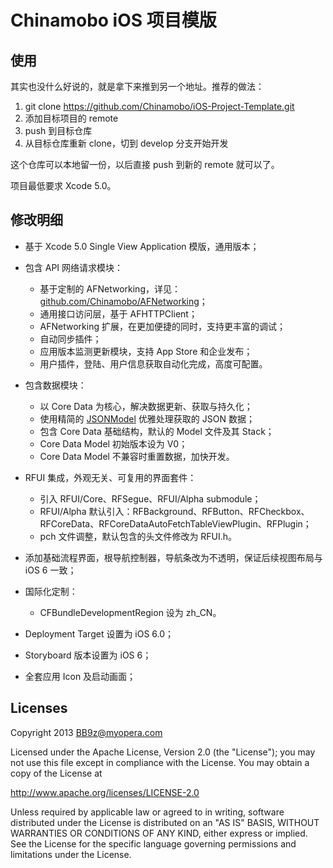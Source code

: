 Chinamobo iOS 项目模版
====

使用
----
其实也没什么好说的，就是拿下来推到另一个地址。推荐的做法：

1. git clone https://github.com/Chinamobo/iOS-Project-Template.git
2. 添加目标项目的 remote
3. push 到目标仓库
4. 从目标仓库重新 clone，切到 develop 分支开始开发

这个仓库可以本地留一份，以后直接 push 到新的 remote 就可以了。

项目最低要求 Xcode 5.0。

修改明细
----
* 基于 Xcode 5.0 Single View Application 模版，通用版本；
* 包含 API 网络请求模块：
  - 基于定制的 AFNetworking，详见：[github.com/Chinamobo/AFNetworking](https://github.com/Chinamobo/AFNetworking)；
  - 通用接口访问层，基于 AFHTTPClient；
  - AFNetworking 扩展，在更加便捷的同时，支持更丰富的调试；
  - 自动同步插件；
  - 应用版本监测更新模块，支持 App Store 和企业发布；
  - 用户插件，登陆、用户信息获取自动化完成，高度可配置。
  
* 包含数据模块：
  - 以 Core Data 为核心，解决数据更新、获取与持久化；
  - 使用精简的 [JSONModel](https://github.com/Chinamobo/JSONModel) 优雅处理获取的 JSON 数据；
  - 包含 Core Data 基础结构，默认的 Model 文件及其 Stack；
  - Core Data Model 初始版本设为 V0；
  - Core Data Model 不兼容时重置数据，加快开发。
  
* RFUI 集成，外观无关、可复用的界面套件：
  - 引入 RFUI/Core、RFSegue、RFUI/Alpha submodule；
  - RFUI/Alpha 默认引入：RFBackground、RFButton、RFCheckbox、RFCoreData、RFCoreDataAutoFetchTableViewPlugin、RFPlugin；
  - pch 文件调整，默认包含的头文件修改为 RFUI.h。
* 添加基础流程界面，根导航控制器，导航条改为不透明，保证后续视图布局与 iOS 6 一致；
* 国际化定制：
  - CFBundleDevelopmentRegion 设为 zh_CN。
* Deployment Target 设置为 iOS 6.0；
* Storyboard 版本设置为 iOS 6；
* 全套应用 Icon 及启动画面；

Licenses
----
Copyright 2013 BB9z@myopera.com

Licensed under the Apache License, Version 2.0 (the "License");
you may not use this file except in compliance with the License.
You may obtain a copy of the License at

  http://www.apache.org/licenses/LICENSE-2.0

Unless required by applicable law or agreed to in writing, software
distributed under the License is distributed on an "AS IS" BASIS,
WITHOUT WARRANTIES OR CONDITIONS OF ANY KIND, either express or implied.
See the License for the specific language governing permissions and
limitations under the License.
